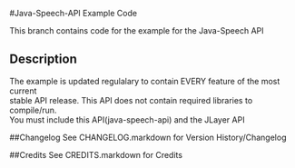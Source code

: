 #Java-Speech-API Example Code

This branch contains code for the example for the Java-Speech API

## Description
The example is updated regulalary to contain EVERY feature of the most current  
stable API release.  This API does not contain required libraries to compile/run.  
You must include this API(java-speech-api) and the JLayer API

##Changelog
See CHANGELOG.markdown for Version History/Changelog

##Credits
See CREDITS.markdown for Credits
